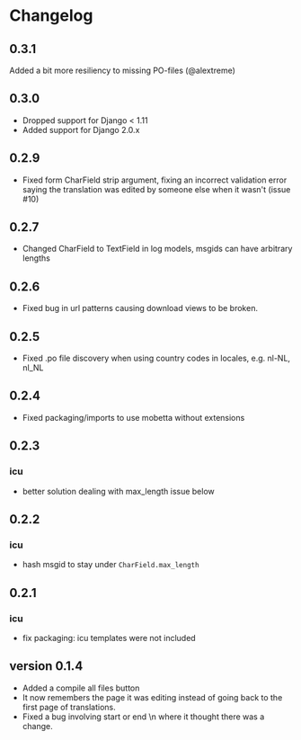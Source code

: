 # Changelog

## 0.3.1

Added a bit more resiliency to missing PO-files (@alextreme)

## 0.3.0

* Dropped support for Django < 1.11
* Added support for Django 2.0.x

## 0.2.9

* Fixed form CharField strip argument, fixing an incorrect validation error
  saying the translation was edited by someone else when it wasn't (issue #10)

## 0.2.7

* Changed CharField to TextField in log models, msgids can have arbitrary lengths

## 0.2.6

* Fixed bug in url patterns causing download views to be broken.

## 0.2.5

* Fixed .po file discovery when using country codes in locales, e.g. nl-NL,
  nl_NL

## 0.2.4

* Fixed packaging/imports to use mobetta without extensions

## 0.2.3

### icu

* better solution dealing with max_length issue below

## 0.2.2

### icu

* hash msgid to stay under `CharField.max_length`

## 0.2.1

### icu

* fix packaging: icu templates were not included

## version 0.1.4

- Added a compile all files button
- It now remembers the page it was editing instead of going back to the first page of translations.
- Fixed a bug involving start or end \n where it thought there was a change.
